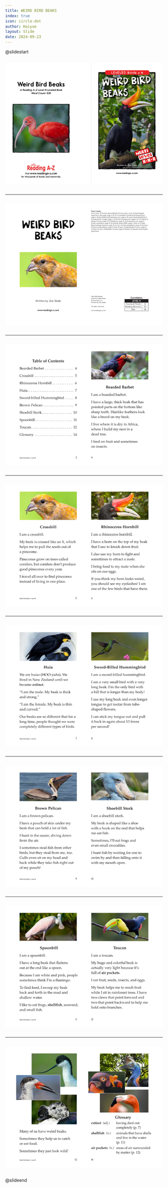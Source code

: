 ```yaml
---
title: WEIRD BIRD BEAKS
index: true
icon: circle-dot
author: Haiyue
layout: Slide
date: 2024-09-23
---
```

 
@slidestart

<div style="display:flex">
<div style="flex:1">

![](https://raw.githubusercontent.com/yclord/reading/refs/heads/master/english/Level-N/WEIRD%20BIRD%20BEAKS/001.webp)
</div>
<div style="flex:1">

![](https://raw.githubusercontent.com/yclord/reading/refs/heads/master/english/Level-N/WEIRD%20BIRD%20BEAKS/002.webp)
</div>
</div>

---

<div style="display:flex">
<div style="flex:1">

![](https://raw.githubusercontent.com/yclord/reading/refs/heads/master/english/Level-N/WEIRD%20BIRD%20BEAKS/003.webp)
</div>
<div style="flex:1">

![](https://raw.githubusercontent.com/yclord/reading/refs/heads/master/english/Level-N/WEIRD%20BIRD%20BEAKS/004.webp)
</div>
</div>

---

<div style="display:flex">
<div style="flex:1">

![](https://raw.githubusercontent.com/yclord/reading/refs/heads/master/english/Level-N/WEIRD%20BIRD%20BEAKS/005.webp)
</div>
<div style="flex:1">

![](https://raw.githubusercontent.com/yclord/reading/refs/heads/master/english/Level-N/WEIRD%20BIRD%20BEAKS/006.webp)
</div>
</div>

---

<div style="display:flex">
<div style="flex:1">

![](https://raw.githubusercontent.com/yclord/reading/refs/heads/master/english/Level-N/WEIRD%20BIRD%20BEAKS/007.webp)
</div>
<div style="flex:1">

![](https://raw.githubusercontent.com/yclord/reading/refs/heads/master/english/Level-N/WEIRD%20BIRD%20BEAKS/008.webp)
</div>
</div>

---

<div style="display:flex">
<div style="flex:1">

![](https://raw.githubusercontent.com/yclord/reading/refs/heads/master/english/Level-N/WEIRD%20BIRD%20BEAKS/009.webp)
</div>
<div style="flex:1">

![](https://raw.githubusercontent.com/yclord/reading/refs/heads/master/english/Level-N/WEIRD%20BIRD%20BEAKS/010.webp)
</div>
</div>

---

<div style="display:flex">
<div style="flex:1">

![](https://raw.githubusercontent.com/yclord/reading/refs/heads/master/english/Level-N/WEIRD%20BIRD%20BEAKS/011.webp)
</div>
<div style="flex:1">

![](https://raw.githubusercontent.com/yclord/reading/refs/heads/master/english/Level-N/WEIRD%20BIRD%20BEAKS/012.webp)
</div>
</div>

---

<div style="display:flex">
<div style="flex:1">

![](https://raw.githubusercontent.com/yclord/reading/refs/heads/master/english/Level-N/WEIRD%20BIRD%20BEAKS/013.webp)
</div>
<div style="flex:1">

![](https://raw.githubusercontent.com/yclord/reading/refs/heads/master/english/Level-N/WEIRD%20BIRD%20BEAKS/014.webp)
</div>
</div>

---

<div style="display:flex">
<div style="flex:1">

![](https://raw.githubusercontent.com/yclord/reading/refs/heads/master/english/Level-N/WEIRD%20BIRD%20BEAKS/015.webp)
</div>
<div style="flex:1">

![](https://raw.githubusercontent.com/yclord/reading/refs/heads/master/english/Level-N/WEIRD%20BIRD%20BEAKS/016.webp)
</div>
</div>

@slideend